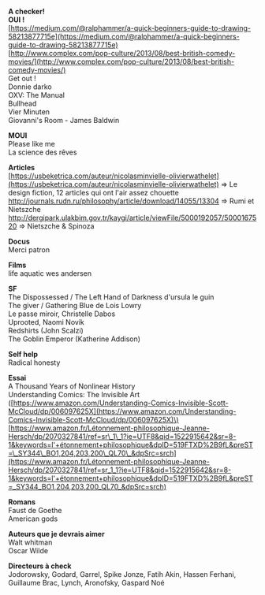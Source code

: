 **A checker!**  
**OUI !**  
[https://medium.com/@ralphammer/a-quick-beginners-guide-to-drawing-58213877715e](https://medium.com/@ralphammer/a-quick-beginners-guide-to-drawing-58213877715e)  
[http://www.complex.com/pop-culture/2013/08/best-british-comedy-movies/](http://www.complex.com/pop-culture/2013/08/best-british-comedy-movies/)  
Get out !  
Donnie darko  
OXV: The Manual  
Bullhead  
Vier Minuten  
Giovanni's Room - James Baldwin

**MOUI**  
Please like me  
La science des rêves

**Articles**  
[https://usbeketrica.com/auteur/nicolasminvielle-olivierwathelet](https://usbeketrica.com/auteur/nicolasminvielle-olivierwathelet) =&gt; Le design fiction, 12 articles qui ont l'air assez chouette  
http://journals.rudn.ru/philosophy/article/download/14055/13304 =&gt; Rumi et Nietszche  
http://dergipark.ulakbim.gov.tr/kaygi/article/viewFile/5000192057/5000167520 =&gt; Nietszche & Spinoza

**Docus**  
Merci patron

**Films**  
life aquatic wes andersen

**SF**  
The Dispossessed / The Left Hand of Darkness d'ursula le guin  
The giver / Gathering Blue de Lois Lowry  
Le passe miroir, Christelle Dabos  
Uprooted, Naomi Novik  
Redshirts \(John Scalzi\)  
The Goblin Emperor \(Katherine Addison\)

**Self help**  
Radical honesty

**Essai**  
A Thousand Years of Nonlinear History  
Understanding Comics: The Invisible Art \([https://www.amazon.com/Understanding-Comics-Invisible-Scott-McCloud/dp/006097625X](https://www.amazon.com/Understanding-Comics-Invisible-Scott-McCloud/dp/006097625X)\)  
[https://www.amazon.fr/Létonnement-philosophique-Jeanne-Hersch/dp/2070327841/ref=sr\_1\_1?ie=UTF8&qid=1522915642&sr=8-1&keywords=l'+étonnement+philosophique&dpID=519FTXD%2B9fL&preST=\_SY344\_BO1,204,203,200\_QL70\_&dpSrc=srch](https://www.amazon.fr/Létonnement-philosophique-Jeanne-Hersch/dp/2070327841/ref=sr_1_1?ie=UTF8&qid=1522915642&sr=8-1&keywords=l'+étonnement+philosophique&dpID=519FTXD%2B9fL&preST=_SY344_BO1,204,203,200_QL70_&dpSrc=srch)

**Romans**  
Faust de Goethe  
American gods

**Auteurs que je devrais aimer**  
Walt whitman  
Oscar Wilde

**Directeurs à check**  
Jodorowsky, Godard, Garrel, Spike Jonze, Fatih Akin, Hassen Ferhani, Guillaume Brac, Lynch, Aronofsky, Gaspard Noé


